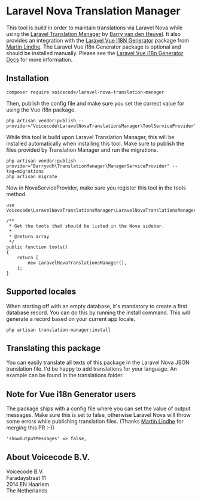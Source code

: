 # Laravel Nova Translation Manager

This tool is build in order to maintain translations via Laravel Nova while using the [Laravel Translation Manager] by [Barry van den Heuvel]. It also provides an integration with the [Laravel Vue I18N Generator] package from [Martin Lindhe]. The Laravel Vue i18n Generator package is optional and should be installed manually. Please see the [Laravel Vue i18n Generator Docs] for more information.

## Installation

```
composer require voicecode/laravel-nova-translation-manager
```

Then, publish the config file and make sure you set the correct value for using the Vue i18n package.

```
php artisan vendor:publish --provider="Voicecode\LaravelNovaTranslationsManager\ToolServiceProvider"
```

While this tool is build upon Laravel Translation Manager, this will be installed automatically when installing this tool. Make sure to publish the files provided by Translation Manager and run the migrations.

```
php artisan vendor:publish --provider="Barryvdh\TranslationManager\ManagerServiceProvider" --tag=migrations
php artisan migrate
```

Now in NovaServiceProvider, make sure you register this tool in the tools method.

```
use Voicecode\LaravelNovaTranslationsManager\LaravelNovaTranslationsManager;

/**
 * Get the tools that should be listed in the Nova sidebar.
 *
 * @return array
 */
public function tools()
{
    return [
        new LaravelNovaTranslationsManager(),
    ];
}
```

## Supported locales

When starting off with an empty database, it's mandatory to create a first database record. You can do this by running the install command. This will generate a record based on your current app locale. 

```
php artisan translation-manager:install
```

## Translating this package

You can easily translate all texts of this package in the Laravel Nova JSON translation file. I'd be happy to add translations for your language. An example can be found in the translations folder.

## Note for Vue i18n Generator users

The package ships with a config file where you can set the value of output messages. Make sure this is set to false, otherwise Laravel Nova will throw some errors while publishing translation files. (Thanks [Martin Lindhe] for merging this PR :-))

```
'showOutputMessages' => false,
```

## About Voicecode B.V.
Voicecode B.V.  
Faradaystraat 11   
2014 EN Haarlem  
The Netherlands  

[Laravel Translation Manager]: https://github.com/barryvdh/laravel-translation-manager
[Laravel Vue I18N Generator]: https://github.com/martinlindhe/laravel-vue-i18n-generator
[Laravel Vue i18n Generator Docs]: https://github.com/martinlindhe/laravel-vue-i18n-generator/blob/master/README.md
[Martin Lindhe]: https://github.com/martinlindhe
[Barry van den Heuvel]: https://github.com/barryvdh